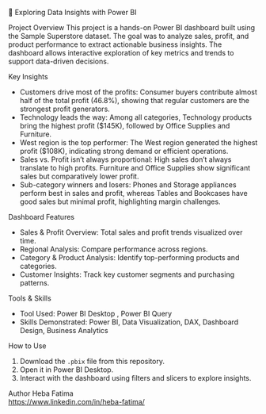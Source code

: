 🚀 Exploring Data Insights with Power BI

Project Overview
This project is a hands-on Power BI dashboard built using the Sample Superstore dataset. The goal was to analyze sales, profit, and product performance to extract actionable business insights. The dashboard allows interactive exploration of key metrics and trends to support data-driven decisions.

 Key Insights
- Customers drive most of the profits: Consumer buyers contribute almost half of the total profit (46.8%), showing that regular customers are the strongest profit generators.  
- Technology leads the way: Among all categories, Technology products bring the highest profit ($145K), followed by Office Supplies and Furniture.  
- West region is the top performer: The West region generated the highest profit ($108K), indicating strong demand or efficient operations.  
- Sales vs. Profit isn’t always proportional: High sales don’t always translate to high profits. Furniture and Office Supplies show significant sales but comparatively lower profit.  
- Sub-category winners and losers: Phones and Storage appliances perform best in sales and profit, whereas Tables and Bookcases have good sales but minimal profit, highlighting margin challenges.

 Dashboard Features
- Sales & Profit Overview: Total sales and profit trends visualized over time.  
- Regional Analysis: Compare performance across regions.  
- Category & Product Analysis: Identify top-performing products and categories.  
- Customer Insights: Track key customer segments and purchasing patterns.  

 Tools & Skills
- Tool Used: Power BI Desktop , Power BI Query
- Skills Demonstrated: Power BI, Data Visualization, DAX, Dashboard Design, Business Analytics  

 How to Use
1. Download the `.pbix` file from this repository.  
2. Open it in Power BI Desktop.  
3. Interact with the dashboard using filters and slicers to explore insights.  

Author
Heba Fatima  
https://www.linkedin.com/in/heba-fatima/
